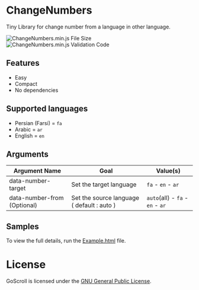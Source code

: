 # ChangeNumbers
Tiny Library for change number from a language in other language.

![ChangeNumbers.min.js File Size](https://img.shields.io/badge/Compressed%20Size-1.7%20KB-blue.svg) ![ChangeNumbers.min.js Validation Code](https://img.shields.io/badge/Validation%20Code-No%20Check-green.svg)


## Features 
  - Easy
  - Compact
  - No dependencies
  

## Supported languages
  - Persian (Farsi) = `fa`
  - Arabic = `ar`
  - English = `en`


## Arguments 


| Argument Name  | Goal | Value(s) | 
| ------------- | ------------- | --------------- | 
| data-number-target | Set the target language  |     `fa` - `en` - `ar` | 
| data-number-from (Optional)  | Set the source language ( default : auto )  | `auto`(all) - `fa` - `en` - `ar` |



## Samples

To view the full details, run the [Example.html](https://github.com/BaseMax/ChangeNumbersJs/blob/master/Example.html) file.


# License

GoScroll is licensed under the [GNU General Public License](https://github.com/BaseMax/ChangeNumbersJs/blob/master/LICENSE).
